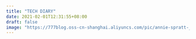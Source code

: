 ```yaml
---
title: "TECH DIARY"
date: 2021-02-01T12:31:55+08:00
draft: false
image: "https://777blog.oss-cn-shanghai.aliyuncs.com/pic/annie-spratt-_dAnK9GJvdY-unsplash.jpg"
---
```


